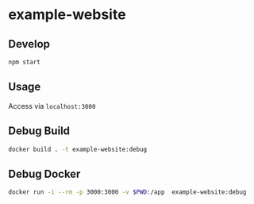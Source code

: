 # example-website

## Develop

```sh
npm start
```

## Usage

Access via `localhost:3000`

## Debug Build

```sh
docker build . -t example-website:debug
```

## Debug Docker

```sh
docker run -i --rm -p 3000:3000 -v $PWD:/app  example-website:debug
```
